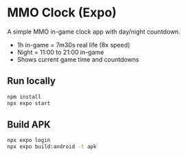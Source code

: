 # MMO Clock (Expo)

A simple MMO in-game clock app with day/night countdown.

- 1h in-game = 7m30s real life (8x speed)
- Night = 11:00 to 21:00 in-game
- Shows current game time and countdowns

## Run locally
```bash
npm install
npx expo start
```

## Build APK
```bash
npx expo login
npx expo build:android -t apk
```
